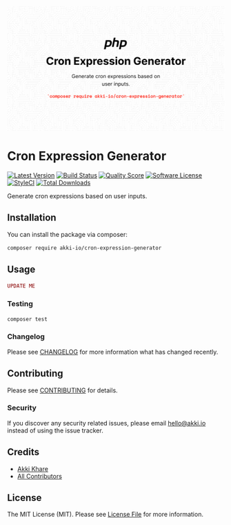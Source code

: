 <p align="center">
    <img src="https://raw.githubusercontent.com/akki-io/cron-expression-generator/master/hero.png" alt="Hero" width="600">
</p>

# Cron Expression Generator

[![Latest Version](https://img.shields.io/github/release/akki-io/cron-expression-generator.svg?style=flat-square)](https://github.com/akki-io/cron-expression-generator/releases)
[![Build Status](https://img.shields.io/travis/akki-io/cron-expression-generator/master.svg?style=flat-square)](https://travis-ci.org/akki-io/cron-expression-generator)
[![Quality Score](https://img.shields.io/scrutinizer/g/akki-io/cron-expression-generator.svg?style=flat-square)](https://scrutinizer-ci.com/g/akki-io/cron-expression-generator)
[![Software License](https://img.shields.io/badge/license-MIT-brightgreen.svg?style=flat-square)](LICENSE.md)
[![StyleCI](https://styleci.io/repos/371128023/shield?branch=master)](https://styleci.io/repos/371128023)
[![Total Downloads](https://img.shields.io/packagist/dt/akki-io/cron-expression-generator.svg?style=flat-square)](https://packagist.org/packages/akki-io/cron-expression-generator)

Generate cron expressions based on user inputs. 

## Installation

You can install the package via composer:

```bash
composer require akki-io/cron-expression-generator
```

## Usage

```php
UPDATE ME
```

### Testing

```bash
composer test
```

### Changelog

Please see [CHANGELOG](CHANGELOG.md) for more information what has changed recently.

## Contributing

Please see [CONTRIBUTING](CONTRIBUTING.md) for details.

### Security

If you discover any security related issues, please email hello@akki.io instead of using the issue tracker.

## Credits

-   [Akki Khare](https://github.com/akki-io)
-   [All Contributors](../../contributors)

## License

The MIT License (MIT). Please see [License File](LICENSE.md) for more information.
